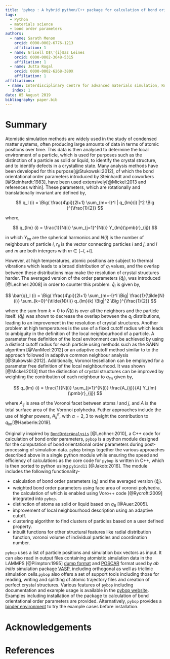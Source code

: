 ```yaml
---
title: 'pybop : A hybrid python/C++ package for calculation of bond orientational order parameters'
tags:
  - Python
  - materials science
  - bond order parameters
authors:
  - name: Sarath Menon
    orcid: 0000-0002-6776-1213
    affiliation: 1
  - name: Grisell D$\'{i}$az Leines
    orcid: 0000-0002-3048-5315
    affiliation: 1
  - name: Jutta Rogal
    orcid: 0000-0002-6268-380X
    affiliation: 1
affiliations:
 - name: Interdisciplinary centre for advanced materials simulation, Ruhr-Universit$\"{a}t$ Bochum, 44780     Bochum, Germany
   index: 1
date: 05 August 2019
bibliography: paper.bib
---
```



# Summary

Atomistic simulation methods are widely used in the study of condensed matter systems, often producing large amounts of data in terms of atomic positions over time. This data is then analysed to determine the local environment of a particle, which is used for purposes such as the distinction of a particle as solid or liquid, to identify the crystal structure, and to identify defects in a crystalline state. Many analysis methods have been developed for this purpose[@Stukowski:2012], of which the bond orientational order parameters introduced by Steinhardt and coworkers [@Steinhardt:1983], have been used extensively[@Mickel:2013 and references within]. These parameters, which are rotationally and translationally invariant are defined by,


$$ q_l (i) =  \Big(  \frac{4\pi}{2l+1}  \sum_{m=-l}^l | q_{lm}(i) |^2 \Big )^{\frac{1}{2}} $$ 

where, 

$$ q_{lm} (i) =  \frac{1}{N(i)} \sum_{j=1}^{N(i)} Y_{lm}(\pmb{r}_{ij}) $$ 

in which $Y_{lm}$ are the spherical harmonics and $N(i)$ is the number of neighbours of particle $i$, $\pmb{r}_{ij}$ is the vector connecting particles $i$ and $j$, and $l$ and $m$ are both intergers with $m \in [-l,+l]$.  

However, at high temperatures, atomic positions are subject to thermal vibrations which leads to a broad distribution of $q_l$ values, and the overlap between these distributions may make the resolution of crystal structures harder. The averaged version of the order parameters ($\bar{q}_l$), was introduced [@Lechner:2008] in order to counter this problem. $\bar{q}_l$ is given by,

$$ \bar{q}_l (i) =  \Big(  \frac{4\pi}{2l+1}  \sum_{m=-l}^l \Big| \frac{1}{\tilde{N}(i)} \sum_{k=0}^{\tilde{N}(i)} q_{lm}(k) \Big|^2 \Big )^{\frac{1}{2}} $$ 

where the sum from $k=0$ to $\tilde{N}(i)$ is over all the neighbors and the particle itself. ($\bar{q}_l$) was shown to decrease the overlap between the $q_l$ distributions, leading to an improvement in the resolution of crystal structures. Another problem at high temperatures is the use of a fixed cutoff radius which leads to ambiguity in the definition of the local neighbourhood of a particle. A parameter free definition of the local environment can be achieved by using a distinct cutoff radius for each particle using methods such as the SANN algorithm [@VanMeel:2012] or an adaptive cutoff method similar to to the approach followed in adaptive common neighbour analysis [@Stukowski:2012]. Additionally, Voronoi tessellation can be employed for a parameter free definition of the local neighbourhood. It was shown [@Mickel:2013] that the distinction of crystal structures can be improved by weighting the contribution of each neighbour to $q_{lm}$ given by,         

$$ q_{lm} (i) =  \frac{1}{N(i)} \sum_{j=1}^{N(i)} \frac{A_{ij}}{A} Y_{lm}(\pmb{r}_{ij}) $$

where $A_{ij}$ is area of the Voronoi facet between atoms $i$ and $j$, and $A$ is the total surface area of the Voronoi polyhedra. Futher approaches include the use of higher powers, $A_{ij}^\alpha$, with $\alpha=2,3$ to weight the contribution to $q_{lm}$[@Haeberle:2019].

Originally inspired by [``BondOrderAnalysis``](https://homepage.univie.ac.at/wolfgang.lechner/bondorderparameter.html) [@Lechner:2010], a C++ code for calculation of bond order parameters, ``pybop`` is a python module designed for the computation of bond orientational order parameters during post-processing of simulation data. ``pybop`` brings together the various approaches described above in a single python module while ensuring the speed and efficiency of calculations as the core code for ``pybop`` is written in C++, which is then ported to python using ``pybind11`` [@Jakob:2016]. The module includes the following functionality-   

 * calculation of bond order parameters ($q_{l}$) and the averaged version ($\bar{q}_{l}$).
 * weighted bond order parameters using face area of voronoi polyhedra, the calculation of which is  enabled using Voro++ code [@Rycroft:2009] integrated into ``pybop``.
 * distinction of atoms as solid or liquid based on $q_6$ [@Auer:2005].
 * improvement of local neighbourhood description using an adaptive cutoff.
 * clustering algorithm to find clusters of particles based on a user defined property.
 * inbuilt functions for other structural features like radial distribution function, voronoi volume of individual particles and coordination number.  

``pybop`` uses a list of particle positions and simulation box vectors as input. It can also read in output files containing atomistic simulation data in the LAMMPS [@Plimpton:1995] [dump format](https://lammps.sandia.gov/doc/dump.html) and [POSCAR](https://cms.mpi.univie.ac.at/vasp/vasp/POSCAR_file.html) format used by _ab initio_ simulation package [VASP](https://www.vasp.at/), including orthogonal as well as triclinic simulation cells.``pybop`` also offers a set of support tools including those for reading, writing and splitting of atomic trajectory files and creation of perfect crystal structures. Various features of ``pybop`` including documentation and example usage is available in the [pybop website](https://pybop.readthedocs.io/en/latest/). Examples including installation of the package to calculation of bond orientational order parameters are provided. Alternatively, ``pybop`` provides a [binder environment](https://mybinder.org/v2/gh/srmnitc/pybop/master?filepath=examples%2F) to try the example cases before installation.



# Acknowledgements

# References